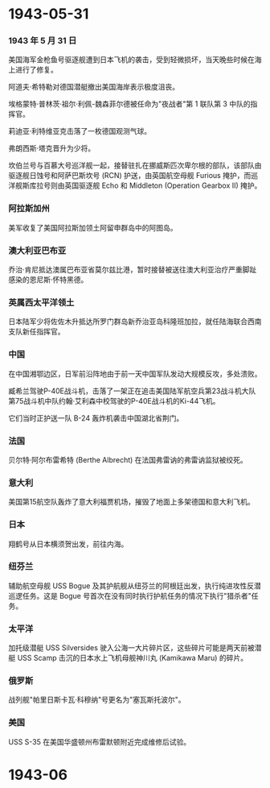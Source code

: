 # 1943-05-31

### 1943 年 5 月 31 日

美国海军金枪鱼号驱逐舰遭到日本飞机的袭击，受到轻微损坏，当天晚些时候在海上进行了修复。

阿道夫·希特勒对德国潜艇撤出美国海岸表示极度沮丧。

埃格蒙特·普林茨·祖尔·利佩-魏森菲尔德被任命为"夜战者"第 1 联队第 3
中队的指挥官。

莉迪亚·利特维亚克击落了一枚德国观测气球。

弗朗西斯·塔克晋升为少将。

坎伯兰号与百慕大号巡洋舰一起，接替驻扎在挪威斯匹次卑尔根的部队，该部队由驱逐舰日蚀号和阿萨巴斯坎号
(RCN) 护送，由英国航空母舰 Furious 掩护，而巡洋舰斯库拉号则由英国驱逐舰
Echo 和 Middleton (Operation Gearbox II) 掩护。

### 阿拉斯加州

美军收复了美国阿拉斯加领土阿留申群岛中的阿图岛。

### 澳大利亚巴布亚

乔治·肯尼抵达澳属巴布亚省莫尔兹比港，暂时接替被送往澳大利亚治疗严重脚趾感染的恩尼斯·怀特黑德。

### 英属西太平洋领土

日本陆军少将佐佐木升抵达所罗门群岛新乔治亚岛科隆班加拉，就任陆海联合西南支队新任指挥官。

### 中国

在中国湘鄂边区，日军前沿阵地由于前一天中国军队发动大规模反攻，多处溃败。

臧希兰驾驶P-40E战斗机，击落了一架正在追击美国陆军航空兵第23战斗机大队第75战斗机中队约翰·艾利森中校驾驶的P-40E战斗机的Ki-44飞机。

它们当时正护送一队 B-24 轰炸机袭击中国湖北省荆门。

### 法国

贝尔特·阿尔布雷希特 (Berthe Albrecht) 在法国弗雷讷的弗雷讷监狱被绞死。

### 意大利

美国第15航空队轰炸了意大利福贾机场，摧毁了地面上多架德国和意大利飞机。

### 日本

翔鹤号从日本横须贺出发，前往内海。

### 纽芬兰

辅助航空母舰 USS Bogue
及其护航舰从纽芬兰的阿根廷出发，执行纯进攻性反潜巡逻任务。这是 Bogue
号首次在没有同时执行护航任务的情况下执行"猎杀者"任务。

### 太平洋

加托级潜艇 USS Silversides
驶入公海一大片碎片区，这些碎片可能是两天前被潜艇 USS Scamp
击沉的日本水上飞机母舰神川丸 (Kamikawa Maru) 的碎片。

### 俄罗斯

战列舰"帕里日斯卡瓦·科穆纳"号更名为"塞瓦斯托波尔"。

### 美国

USS S-35 在美国华盛顿州布雷默顿附近完成维修后试验。

# 1943-06